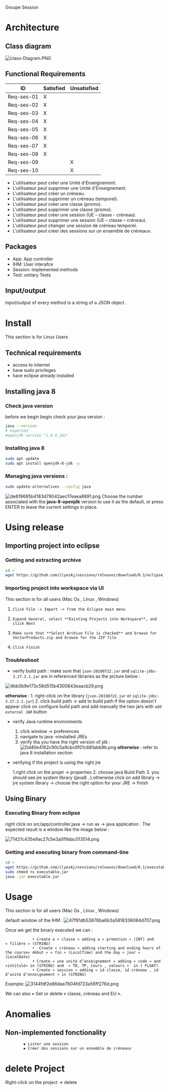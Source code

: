 Groupe Session
# Architecture
## Class diagram
![class-Diagram.PNG](./_resources/class-Diagram.PNG)
## Functional Requirements 
| ID         | Satisfied | Unsatisfied |
|------------|-----------|-------------|
| Req-ses-01 |     X     |             |
| Req-ses-02 |     X     |             |
| Req-ses-03 |     X     |             |
| Req-ses-04 |     X     |             |
| Req-ses-05 |     X     |             |
| Req-ses-06 |     X     |             |
| Req-ses-07 |     X     |             |
| Req-ses-08 |     X     |             |
| Req-ses-09 |           |      X      |
| Req-ses-10 |           |      X      |

- L'utilisateur peut créer une Unité d'Enseignement.
- L'utilisateur peut supprimer une Unité d'Enseignement.
- L'utilisateur peut créer un créneau.
- L'utilisateur peut supprimer un créneau (temporel).
- L'utilisateur peut créer une classe (promo).
- L'utilisateur peut supprimer une classe (promo).
- L'utilisateur peut créer une session (UE – classe - créneau).
- L'utilisateur peut supprimer une session (UE – classe – créneau).
- L'utilisateur peut changer une session de créneau temporel.
- L'utilisateur peut créer des sessions sur un ensemble de créneaux.


## Packages 
- App: App controller
- IHM: User interafce
- Session: implemented methods
- Test: unitary Tests
## Input/output
Input/output of every method is a string of a JSON object .
# Install
This section is for Linux Users
## Technical requirements
- access to internet 
- have sudo privileges
- have eclipse already installed

## Installing java 8
### Check java version
before we begin begin check your java version :
````sh
java --version
# expected 
#openjdk version "1.8.0_162"
````
### Installing java 8
````sh
sudo apt update
sudo apt install openjdk-8-jdk -y
````
### Managing java versions :
````sh
sudo update-alternatives --config java
````
![de819695b4183d79042aec17eaea8891.png](./_resources/f18cf487836747c68c4834dc7b729f5c.png)
Choose the number associated with the **java-8-openjdk** version to use it as the default, or press ENTER to leave the current settings in place.

# Using release 
## Importing project into eclipse
### Getting and extracting archive
````sh
cd ~
wget https://github.com/ilyesAj/sessionu/releases/download/0.1/eclipse_import.zip
````
### Importing project into workspace via UI 
This section is for all users (Mac Os , Linux , Windows)

1.     Click File -> Import -> from the Eclipse main menu
2.     Expand General, select **Existing Projects into Workspace**, and click Next
3.     Make sure that **Select Archive File is checked** and browse for VectorProducts.zip and browse for the ZIP file
4.     Click Finish 
### Troubleshoot
- verify build path :
make sure that `json-20190722.jar` and `sqlite-jdbc-3.27.2.1.jar` are in referenced libraries as the picture below : 

![4bb0b9e173c58d515b4300843eaacb29.png](./_resources/24205dc8c8c642248b7232c072ba4339.png)

**otherwise** : 
    1. right-click on the library (`json-20190722.jar` or `sqlite-jdbc-3.27.2.1.jar`) 
    2. click build path -> add to build path 
    if the option doesn't appear click on configure build path and add manually the two jars with `add external JAR` button
- verify Java runtime environments
    1. click window -> preferences
    2. navigate to java ->installed JREs 
    3. verify tha you have the right version of jdk :
![0d40e4162c90c5a9cbc6f01c681abb9b.png](./_resources/4c9028bd505f409185773e2f0e4e9e4b.png)
**otherwise** : refer to java 8 installation section 
- verifying if the project is using the right jre 

    1.right click on the projet -> properties
    2. choose java Build Path 
    3. you should see jre system library (java8 ..).otherwise click on add library -> jre system library -> choose the right option for your JRE -> finish
## Using Binary
### Executing Binary from eclipse 
right click on src/app/controller.java -> run as -> java application . The expected result is a window like the image below :

![71421c435e9ac27c5e3a0f9dac013514.png](./_resources/ff8ac5fa83e7409fae55401312d94069.png)

### Getting and executing binary from command-line
````sh
cd ~
wget https://github.com/ilyesAj/sessionu/releases/download/0.1/executable.jar
sudo chmod +x executable.jar
java -jar executable.jar
````
# Usage 
This section is for all users (Mac Os , Linux , Windows)

default window of the IHM : 
![47f91db53876ba6b3a5818336084d707.png](./_resources/c87026f17f0a4a8b8bf47174419dbaa4.png)

Once we get the binary executed we can : 
 
                • Create a « classe » adding a « promotion » (INT) and « filière » (STRING)
                •  Create « créneau » adding starting and ending hours of the course« début » « fin » (LocalTime) and the day « jour » (LocalDate)
                • Create « une unité d’enseignement » adding « code » and «intitulé» in (STRING) and  « TD, TP, Cours , valeurs »  in ( FLOAT)
                • Create « session » adding « id classe, id créneau , id d’unité d’enseignement » in (STRING)
Example:
![3144fdf2e86dae7604fd723a56ff276d.png](./_resources/89d513c050304676a2774919f5d89994.png)

We can also
            ▪ Get or delete  « classe, créneau and  EU ».
# Anomalies 
## Non-implemented fonctionality
            ▪ Lister une session
            ▪ Créer des sessions sur un ensemble de créneaux
# delete Project
Right-click on the project -> delete 


